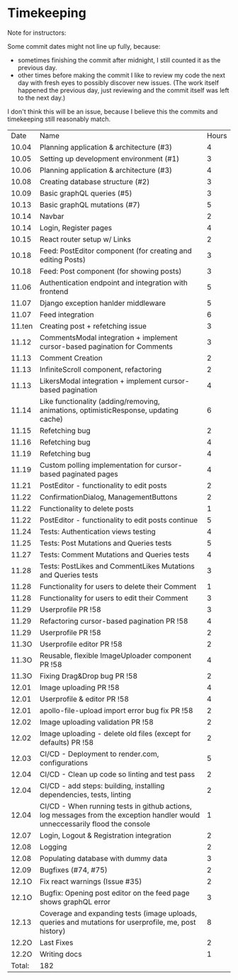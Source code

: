 # Timekeeping

Note for instructors:

Some commit dates might not line up fully, because:
- sometimes finishing the commit after midnight, I still counted it as the previous day.
- other times before making the commit I like to review my code the next day with fresh eyes to possibly discover new issues. (The work itself happened the previous day, just reviewing and the commit itself was left to the next day.)

I don't think this will be an issue, because I believe this the commits and timekeeping still reasonably match. 


| | | |
|-|-|-|
|Date|Name|Hours|
|10.04|Planning application & architecture (#3)|4|
|10.05|Setting up development environment (#1)|3|
|10.06|Planning application & architecture (#3)|4|
|10.08|Creating database structure (#2)|3|
|10.09|Basic graphQL queries (#5)|3|
|10.13|Basic graphQL mutations (#7)|5|
|10.14|Navbar|2|
|10.14|Login, Register pages|4|
|10.15|React router setup w/ Links|2|
|10.18|Feed: PostEditor component (for creating and editing Posts)|3|
|10.18|Feed: Post component (for showing posts)|3|
|11.06|Authentication endpoint and integration with frontend|5|
|11.07|Django exception hanlder middleware|5|
|11.07|Feed integration|6|
|11.ten|Creating post + refetching issue|3|
|11.12|CommentsModal integration + implement cursor-based pagination for Comments|3|
|11.13|Comment Creation|2|
|11.13|InfiniteScroll component, refactoring|2|
|11.13|LikersModal integration + implement cursor-based pagination|4|
|11.14|Like functionality (adding/removing, animations, optimisticResponse, updating cache)|6|
|11.15|Refetching bug|2|
|11.16|Refetching bug|4|
|11.19|Refetching bug |4|
|11.19|Custom polling implementation for cursor-based paginated pages|4|
|11.21|PostEditor - functionality to edit posts|2|
|11.22|ConfirmationDialog, ManagementButtons|2|
|11.22|Functionality to delete posts|1|
|11.22|PostEditor - functionality to edit posts continue|5|
|11.24|Tests: Authentication views testing|4|
|11.25|Tests: Post Mutations and Queries tests|5|
|11.27|Tests: Comment Mutations and Queries tests|4|
|11.28|Tests: PostLikes and CommentLikes Mutations and Queries tests|3|
|11.28|Functionality for users to delete their Comment|1|
|11.28|Functionality for users to edit their Comment|3|
|11.29|Userprofile PR !58|3|
|11.29|Refactoring cursor-based pagination PR !58|4|
|11.29|Userprofile PR !58|2|
|11.3O|Userprofile editor PR !58|2|
|11.3O|Reusable, flexible ImageUploader component PR !58|4|
|11.3O|Fixing Drag&Drop bug  PR !58|2|
|12.01|Image uploading PR !58|4|
|12.01|Userprofile & editor PR !58|4|
|12.01|apollo-file-upload import error bug fix PR !58|2|
|12.02|Image uploading validation PR !58|2|
|12.02|Image uploading - delete old files (except for defaults) PR !58|2|
|12.03| CI/CD - Deployment to render.com, configurations|5|
|12.04|CI/CD - Clean up code so linting and test pass|2|
|12.04|CI/CD - add steps: building, installing dependencies, tests, linting|2|
|12.04|CI/CD - When running tests in github actions, log messages from the exception handler would unneccessarily flood the console|1|
|12.07|Login, Logout & Registration integration|2|
|12.08|Logging |2|
|12.08|Populating database with dummy data|3|
|12.09|Bugfixes (#74, #75)|2|
|12.1O|Fix react warnings (Issue #35)|2|
|12.1O|Bugfix: Opening post editor on the feed page shows graphQL error|3|
|12.13|Coverage and expanding tests (image uploads, queries and mutations for userprofile, me, post history)|8|
|12.2O|Last Fixes|2|
|12.2O|Writing docs|1|
|Total:|182| |
